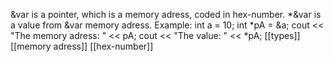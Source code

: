 &var is a pointer, which is a memory adress, coded in hex-number.
*&var is a value from &var memory adress.
Example:
int a = 10;
int *pA = &a;
cout << "The memory adress: " << pA;
cout << "The value: " << *pA;
[[types]] [[memory adress]] [[hex-number]]